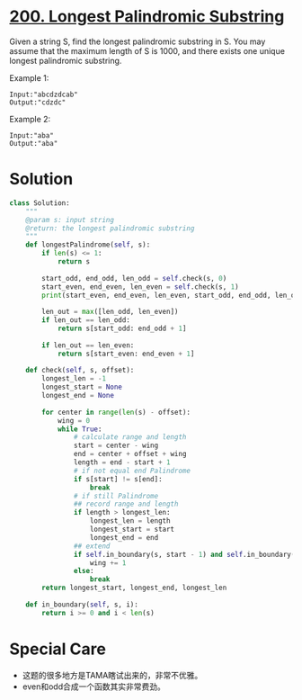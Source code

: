 # [200. Longest Palindromic Substring](https://www.lintcode.com/problem/longest-palindromic-substring/description)

Given a string S, find the longest palindromic substring in S. You may assume that the maximum length of S is 1000, and there exists one unique longest palindromic substring.

Example 1:
```
Input:"abcdzdcab"
Output:"cdzdc"
```
Example 2:
```
Input:"aba"
Output:"aba"
```

# Solution
```python
class Solution:
    """
    @param s: input string
    @return: the longest palindromic substring
    """
    def longestPalindrome(self, s):
        if len(s) <= 1:
            return s
            
        start_odd, end_odd, len_odd = self.check(s, 0)
        start_even, end_even, len_even = self.check(s, 1)
        print(start_even, end_even, len_even, start_odd, end_odd, len_odd)
        
        len_out = max([len_odd, len_even])
        if len_out == len_odd:
            return s[start_odd: end_odd + 1]
            
        if len_out == len_even:
            return s[start_even: end_even + 1]
        
    def check(self, s, offset):
        longest_len = -1
        longest_start = None
        longest_end = None
        
        for center in range(len(s) - offset):
            wing = 0
            while True:
                # calculate range and length
                start = center - wing
                end = center + offset + wing
                length = end - start + 1
                # if not equal end Palindrome
                if s[start] != s[end]:
                    break
                # if still Palindrome
                ## record range and length
                if length > longest_len:
                    longest_len = length
                    longest_start = start
                    longest_end = end
                ## extend
                if self.in_boundary(s, start - 1) and self.in_boundary(s, end + 1):
                    wing += 1
                else:
                    break
        return longest_start, longest_end, longest_len
        
    def in_boundary(self, s, i):
        return i >= 0 and i < len(s)
```

# Special Care
- 这题的很多地方是TAMA瞎试出来的，非常不优雅。
- even和odd合成一个函数其实非常费劲。
